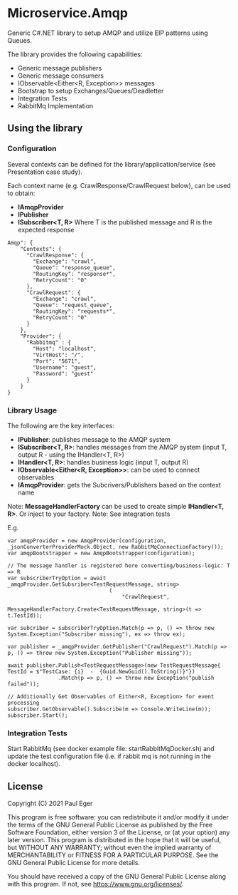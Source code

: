 # Microservice.Amqp

Generic C#.NET library to setup AMQP and utilize EIP patterns using Queues.

The library provides the following capabilities:
- Generic message publishers
- Generic message consumers
- IObservable<Either<R, Exception>> messages
- Bootstrap to setup Exchanges/Queues/Deadletter
- Integration Tests
- RabbitMq Implementation

## Using the library

### Configuration
Several contexts can be defined for the library/application/service (see Presentation case study).

Each context name (e.g. CrawlResponse/CrawlRequest below), can be used to obtain:
- **IAmqpProvider**
- **IPublisher**
- **ISubscriber<T, R>** Where T is the published message and R is the expected response 


```
Amqp": {
    "Contexts": {
      "CrawlResponse": {
        "Exchange": "crawl",
        "Queue": "response_queue",
        "RoutingKey": "response*",
        "RetryCount": "0"
      },
      "CrawlRequest": {
        "Exchange": "crawl",
        "Queue": "request_queue",
        "RoutingKey": "requests*",
        "RetryCount": "0"
      }
    },
    "Provider": {
      "Rabbitmq" : {
        "Host": "localhost",
        "VirtHost": "/",
        "Port": "5671",
        "Username": "guest",
        "Password": "guest"
      }
    }
}
```

### Library Usage
The following are the key interfaces:
- **IPublisher**: publishes message to the AMQP system
- **ISubscriber<T, R>**: handles messages from the AMQP system (input T, output R - using the IHandler<T, R>)
- **IHandler<T, R>**: handles business logic (input T, output R)
- **IObservable<Either<R, Exception>>**: can be used to connect observables
- **IAmqpProvider**: gets the Subcrivers/Publishers based on the context name

Note: **MessageHandlerFactory** can be used to create simple **IHandler<T, R>**. Or inject to your factory.
Note: See integration tests

E.g.
```
var amqpProvider = new AmqpProvider(configuration, _jsonConverterProviderMock.Object, new RabbitMqConnectionFactory());
var amqpBootstrapper = new AmqpBootstrapper(configuration);

// The message handler is registered here converting/business-logic: T => R
var subscriberTryOption = await _amqpProvider.GetSubsriber<TestRequestMessage, string>
                                (
                                    "CrawlRequest",
                                    MessageHandlerFactory.Create<TestRequestMessage, string>(t => t.TestId));

var subcriber = subscriberTryOption.Match(p => p, () => throw new System.Exception("Subscriber missing"), ex => throw ex);

var publisher = _amqpProvider.GetPublisher("CrawlRequest").Match(p => p, () => throw new System.Exception("Publisher missing"));

await publisher.Publish<TestRequestMessage>(new TestRequestMessage{ TestId = $"TestCase: {i}  -  {Guid.NewGuid().ToString()}"})
                .Match(p => p, () => throw new Exception("publish failed"));

// Additionally Get Observables of Either<R, Exception> for event processing
subscriber.GetObservable().Subscribe(m => Console.WriteLine(m));
subscriber.Start();
```

### Integration Tests
Start RabbitMq (see docker example file: startRabbitMqDocker.sh) and update the test configuration file (i.e. if rabbit mq is not running in the docker localhost).

## License
Copyright (C) 2021  Paul Eger

This program is free software: you can redistribute it and/or modify
it under the terms of the GNU General Public License as published by
the Free Software Foundation, either version 3 of the License, or
(at your option) any later version.
This program is distributed in the hope that it will be useful,
but WITHOUT ANY WARRANTY; without even the implied warranty of
MERCHANTABILITY or FITNESS FOR A PARTICULAR PURPOSE.  See the
GNU General Public License for more details.

You should have received a copy of the GNU General Public License
along with this program.  If not, see <https://www.gnu.org/licenses/>.
